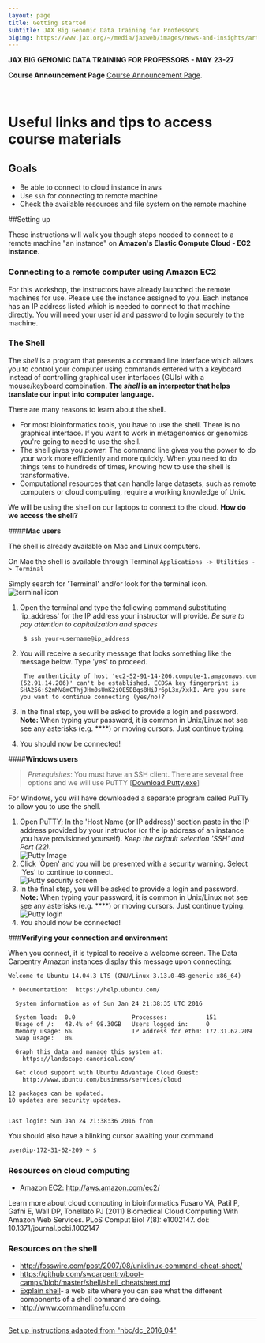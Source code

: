 ```yaml
---
layout: page
title: Getting started
subtitle: JAX Big Genomic Data Training for Professors 
bigimg: https://www.jax.org/~/media/jaxweb/images/news-and-insights/articles/big-data-world-992.jpg?la=en
---
```


**JAX BIG GENOMIC DATA TRAINING FOR PROFESSORS - MAY 23-27** 

**Course Announcement Page**  [Course Announcement Page](https://www.jax.org/news-and-insights/2016/january/jax-offers-big-genomic-training-for-professors-course).

<br/>

# Useful links and tips to access course materials

## Goals
* Be able to connect to cloud instance in aws
* Use ```ssh``` for connecting to remote machine
* Check the available resources and file system on the remote machine

##Setting up

These instructions will walk you though steps needed to connect to a remote machine "an instance" on **Amazon's Elastic Compute Cloud - EC2 instance**.

### Connecting to a remote computer using Amazon EC2

For this workshop, the instructors have already launched the remote machines for use. Please use the instance assigned to you. Each instance has an IP address listed which is needed to connect to that machine directly. You will need your user id and password to login securely to the machine.

### The Shell
The *shell* is a program that presents a command line interface which allows you to control your computer using commands entered with a keyboard instead of controlling graphical user interfaces (GUIs) with a mouse/keyboard combination. **The *shell* is an interpreter that helps translate our input into computer language.**

There are many reasons to learn about the shell.

* For most bioinformatics tools, you have to use the shell. There is no graphical interface. If you want to work in metagenomics or genomics you're going to need to use the shell.
* The shell gives you *power*. The command line gives you the power to do your work more efficiently and
more quickly.  When you need to do things tens to hundreds of times,
knowing how to use the shell is transformative.
* Computational resources that can handle large datasets, such as remote computers or cloud computing, require a working knowledge of Unix.

We will be using the shell on our laptops to connect to the cloud. **How do we access the shell?**

####**Mac users**

The shell is already available on Mac and Linux computers. 

On Mac the shell is available through Terminal
	`Applications -> Utilities -> Terminal`

Simply search for 'Terminal' and/or look for the terminal icon.<br> 
![terminal icon](https://github.com/hbc/dc_2016_04/blob/master/img/terminal.png)

1. Open the terminal and type the following command substituting 'ip_address' for the IP address your instructor will provide. *Be sure to pay attention to capitalization and spaces*

        $ ssh your-username@ip_address
        
2. You will receive a security message that looks something like the message below. Type 'yes' to proceed.

        The authenticity of host 'ec2-52-91-14-206.compute-1.amazonaws.com (52.91.14.206)' can't be established. ECDSA key fingerprint is SHA256:S2mMV8mCThjJHm0sUmK2iOE5DBqs8HiJr6pL3x/XxkI. Are you sure you want to continue connecting (yes/no)?

3. In the final step, you will be asked to provide a login and password. **Note:** When typing your password, it is common in Unix/Linux not see see any asterisks (e.g. ****) or moving cursors. Just continue typing.
4. You should now be connected!

####**Windows users**

> *Prerequisites*: You must have an SSH client. There are several free options and we will use PuTTY [[Download Putty.exe](http://www.chiark.greenend.org.uk/~sgtatham/putty/download.html)]

For Windows, you will have downloaded a separate program called PuTTy to allow you to use the shell. 

1. Open PuTTY; In the 'Host Name (or IP address)' section paste in the IP address provided by your instructor (or the ip address of an instance you have provisioned yourself). *Keep the default selection 'SSH' and Port (22)*. <br>
![Putty Image](https://github.com/hbc/dc_2016_04/blob/master/img/putty_screenshot_1.png)
2. Click 'Open' and you will be presented with a security warning. Select 'Yes' to continue to connect. <br>
![Putty security screen](https://github.com/hbc/dc_2016_04/blob/master/img/putty_screenshot_2.png)
3. In the final step, you will be asked to provide a login and password. **Note:** When typing your password, it is common in Unix/Linux not see see any asterisks (e.g. ****) or moving cursors. Just continue typing.<br> 
![Putty login](https://github.com/hbc/dc_2016_04/raw/master/img/putty_screenshot_3.png)
4. You should now be connected!


###**Verifying your connection and environment** 

When you connect, it is typical to receive a welcome screen. The Data Carpentry Amazon instances display this message upon connecting:


```
Welcome to Ubuntu 14.04.3 LTS (GNU/Linux 3.13.0-48-generic x86_64)

 * Documentation:  https://help.ubuntu.com/

  System information as of Sun Jan 24 21:38:35 UTC 2016

  System load:  0.0                Processes:           151
  Usage of /:   48.4% of 98.30GB   Users logged in:     0
  Memory usage: 6%                 IP address for eth0: 172.31.62.209
  Swap usage:   0%

  Graph this data and manage this system at:
    https://landscape.canonical.com/

  Get cloud support with Ubuntu Advantage Cloud Guest:
    http://www.ubuntu.com/business/services/cloud

12 packages can be updated.
10 updates are security updates.


Last login: Sun Jan 24 21:38:36 2016 from
```

You should also have a blinking cursor awaiting your command


```bash
user@ip-172-31-62-209 ~ $
```

### Resources on cloud computing
* Amazon EC2: http://aws.amazon.com/ec2/

Learn more about cloud computing in bioinformatics
Fusaro VA, Patil P, Gafni E, Wall DP, Tonellato PJ (2011) Biomedical Cloud Computing With Amazon Web Services. PLoS Comput Biol 7(8): e1002147. doi: 10.1371/journal.pcbi.1002147


### Resources on the shell
* http://fosswire.com/post/2007/08/unixlinux-command-cheat-sheet/ 
* https://github.com/swcarpentry/boot-camps/blob/master/shell/shell_cheatsheet.md
* [Explain shell](http://explainshell.com )- a web site where you can see what the different components of a shell command are doing.
* http://www.commandlinefu.com



---
<div>
  <a href="https://github.com/hbc/dc_2016_04/blob/master/lessons/01_intro_and_cloud_setup.md">Set up instructions adapted from "hbc/dc_2016_04"</a>
</div>

